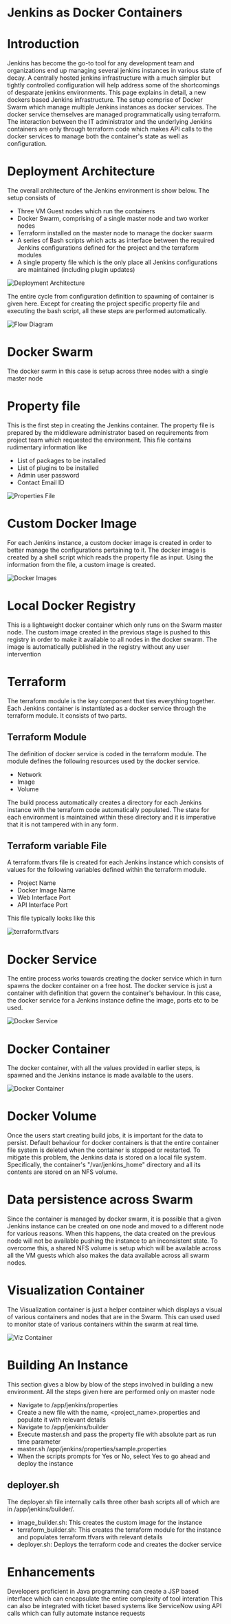 # Jenkins as Docker Containers

# Introduction

Jenkins has become the go-to tool for any development team and organizations end up managing several jenkins instances in various state of decay. A centrally hosted jenkins infrastructure with a much simpler but tightly controlled configuration will help address some of the shortcomings of desparate jenkins environments. This page explains in detail, a new dockers based Jenkins infrastructure. The setup comprise of Docker Swarm which manage multiple Jenkins instances as docker services. The docker service themselves are managed programmatically using terraform. The interaction between the IT administrator and the underlying Jenkins containers are only through terraform code which makes API calls to the docker services to manage both the container's state as well as configuration.

# Deployment Architecture

The overall architecture of the Jenkins environment is show below. The setup consists of

- Three VM Guest nodes which run the containers
- Docker Swarm, comprising of a single master node and two worker nodes
- Terraform installed on the master node to manage the docker swarm 
- A series of Bash scripts which acts as interface between the required Jenkins configurations defined for the project and the terraform modules
- A single property file which is the only place all Jenkins configurations are maintained (including plugin updates)

![Deployment Architecture](https://github.com/senthilmnathan/jenkins-in-docker_swarm/blob/master/deployment_architecture.png)

The entire cycle from configuration definition to spawning of container is given here. Except for creating the project specific property file and executing the bash script, all these steps are performed automatically.

![Flow Diagram](https://github.com/senthilmnathan/jenkins-in-docker_swarm/blob/master/flowchart.png)

# Docker Swarm
The docker swrm in this case is setup across three nodes with a single master node

# Property file
This is the first step in creating the Jenkins container. The property file is prepared by the middleware administrator based on requirements from project team which requested the environment. This file contains rudimentary information like
- List of packages to be installed
- List of plugins to be installed
- Admin user password
- Contact Email ID

![Properties File](https://github.com/senthilmnathan/jenkins-in-docker_swarm/blob/master/property_file.png)

# Custom Docker Image
For each Jenkins instance, a custom docker image is created in order to better manage the configurations pertaining to it. The docker image is created by a shell script which reads the property file as input. Using the information from the file, a custom image is created.

![Docker Images](https://github.com/senthilmnathan/jenkins-in-docker_swarm/blob/master/docker_image.png)

# Local Docker Registry
This is a lightweight docker container which only runs on the Swarm master node. The custom image created in the previous stage is pushed to this registry in order to make it available to all nodes in the docker swarm. The image is automatically published in the registry without any user intervention

# Terraform
The terraform module is the key component that ties everything together. Each Jenkins container is instantiated as a docker service through the terraform module. It consists of two parts.

## Terraform Module
The definition of docker service is coded in the terraform module. The module defines the following resources used by the docker service.

- Network
- Image
- Volume

The build process automatically creates a directory for each Jenkins instance with the terraform code automatically populated. The state for each environment is maintained within these directory and it is imperative that it is not tampered with in any form.

## Terraform variable File
A terraform.tfvars file is created for each Jenkins instance which consists of values for the following variables defined within the terraform module.

- Project Name
- Docker Image Name
- Web Interface Port
- API Interface Port

This file typically looks like this

![terraform.tfvars](https://github.com/senthilmnathan/jenkins-in-docker_swarm/blob/master/tfvars_file.png)

# Docker Service
The entire process works towards creating the docker service which in turn spawns the docker container on a free host. The docker service is just a container with definition that govern the container's behaviour. In this case, the docker service for a Jenkins instance define the image, ports etc to be used.

![Docker Service](https://github.com/senthilmnathan/jenkins-in-docker_swarm/blob/master/docker_service.png)

# Docker Container
The docker container, with all the values provided in earlier steps, is spawned and the Jenkins instance is made available to the users. 

![Docker Container](https://github.com/senthilmnathan/jenkins-in-docker_swarm/blob/master/docker_container.png)

# Docker Volume
Once the users start creating build jobs, it is important for the data to persist. Default behaviour for docker containers is that the entire container file system is deleted when the container is stopped or restarted. To mitigate this problem, the Jenkins data is stored on a local file system. Specifically, the container's "/var/jenkins_home" directory and all its contents are stored on an NFS volume.

# Data persistence across Swarm
Since the container is managed by docker swarm, it is possible that a given Jenkins instance can be created on one node and moved to a different node for various reasons. When this happens, the data created on the previous node will not be available pushing the instance to an inconsistent state. To overcome this, a shared NFS volume is setup which will be available across all the VM guests which also makes the data available across all swarm nodes.

# Visualization Container
The Visualization container is just a helper container which displays a visual of various containers and nodes that are in the Swarm. This can used used to monitor state of various containers within the swarm at real time.

![Viz Container](https://github.com/senthilmnathan/jenkins-in-docker_swarm/blob/master/docker_viz.png)

# Building An Instance
This section gives a blow by blow of the steps involved in building a new environment. All the steps given here are performed only on master node
- Navigate to /app/jenkins/properties
- Create a new file with the name, <project_name>.properties and populate it with relevant details
- Navigate to /app/jenkins/builder
- Execute master.sh and pass the property file with absolute part as run time parameter
- master.sh /app/jenkins/properties/sample.properties
- When the scripts prompts for Yes or No, select Yes to go ahead and deploy the instance

## deployer.sh
The deployer.sh file internally calls three other bash scripts all of which are in /app/jenkins/builder/.
- image_builder.sh: This creates the custom image for the instance
- terraform_builder.sh: This creates the terraform module for the instance and populates terraform.tfvars with relevant details
- deployer.sh: Deploys the terraform code and creates the docker service

# Enhancements
Developers proficient in Java programming can create a JSP based interface which can encapsulate the entire complexity of tool interation
This can also be integrated with ticket based systems like ServiceNow using API calls which can fully automate instance requests



